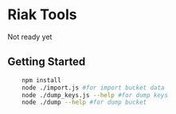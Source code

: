 # Riak Tools

Not ready yet

## Getting Started

```bash
    npm install
    node ./import.js #for import bucket data
    node ./dump_keys.js --help #for dump keys
    node ./dump --help #for dump bucket
```